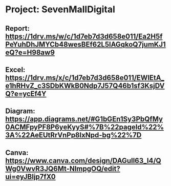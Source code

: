 # Project: SevenMallDigital
## Report: https://1drv.ms/w/c/1d7eb7d3d658e011/Ea2H5fPeYuhDhJMYCb48wesBEf62L5lAGqkoQ7jumKJ1eQ?e=H98aw9
## Excel: https://1drv.ms/x/c/1d7eb7d3d658e011/EWlEtA_e1hRHvZ_c3SDbKWkB0Ndp7J57Q46b1sf3KsjDVQ?e=ycEf4Y
## Diagram: https://app.diagrams.net/#G1bGEn1Sy3PbQfMy0ACMFpyPF8P6yeKyyS#%7B%22pageId%22%3A%22AeEUtRrVnPp8lxNpd-bg%22%7D
## Canva: https://www.canva.com/design/DAGuIl63_l4/QWg0VwvR3JQ6Mt-NImpgOQ/edit?ui=eyJBIjp7fX0
